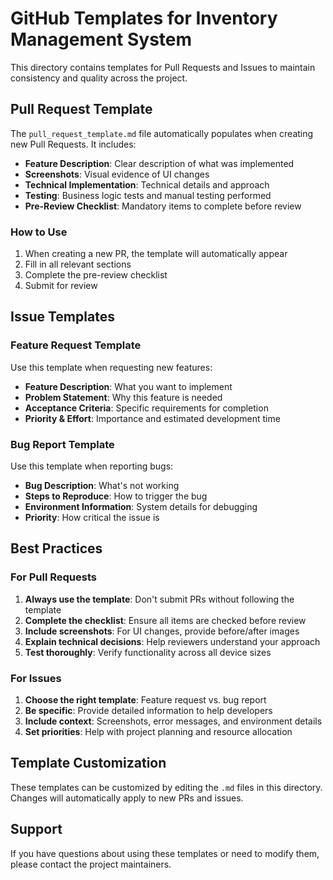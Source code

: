 # GitHub Templates for Inventory Management System

This directory contains templates for Pull Requests and Issues to maintain consistency and quality across the project.

## Pull Request Template

The `pull_request_template.md` file automatically populates when creating new Pull Requests. It includes:

- **Feature Description**: Clear description of what was implemented
- **Screenshots**: Visual evidence of UI changes
- **Technical Implementation**: Technical details and approach
- **Testing**: Business logic tests and manual testing performed
- **Pre-Review Checklist**: Mandatory items to complete before review

### How to Use

1. When creating a new PR, the template will automatically appear
2. Fill in all relevant sections
3. Complete the pre-review checklist
4. Submit for review

## Issue Templates

### Feature Request Template

Use this template when requesting new features:

- **Feature Description**: What you want to implement
- **Problem Statement**: Why this feature is needed
- **Acceptance Criteria**: Specific requirements for completion
- **Priority & Effort**: Importance and estimated development time

### Bug Report Template

Use this template when reporting bugs:

- **Bug Description**: What's not working
- **Steps to Reproduce**: How to trigger the bug
- **Environment Information**: System details for debugging
- **Priority**: How critical the issue is

## Best Practices

### For Pull Requests

1. **Always use the template**: Don't submit PRs without following the template
2. **Complete the checklist**: Ensure all items are checked before review
3. **Include screenshots**: For UI changes, provide before/after images
4. **Explain technical decisions**: Help reviewers understand your approach
5. **Test thoroughly**: Verify functionality across all device sizes

### For Issues

1. **Choose the right template**: Feature request vs. bug report
2. **Be specific**: Provide detailed information to help developers
3. **Include context**: Screenshots, error messages, and environment details
4. **Set priorities**: Help with project planning and resource allocation

## Template Customization

These templates can be customized by editing the `.md` files in this directory. Changes will automatically apply to new PRs and issues.

## Support

If you have questions about using these templates or need to modify them, please contact the project maintainers.
